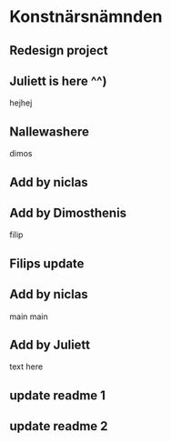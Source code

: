 # Konstnärsnämnden

## Redesign project


## Juliett is here ^^)

hejhej

## Nallewashere

dimos

## Add by niclas


## Add by Dimosthenis





filip
## Filips update

## Add by niclas
main
 main


## Add by Juliett
text here

## update readme 1

## update readme 2